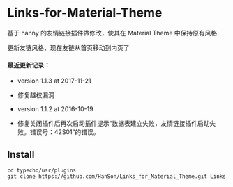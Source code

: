 # Links-for-Material-Theme
基于 hanny 的友情链接插件做修改，使其在 Material Theme 中保持原有风格

更新友链风格，现在友链从首页移动到内页了

#### 最近更新记录：
 * version 1.1.3 at 2017-11-21
 * 修复越权漏洞

 * version 1.1.2 at 2016-10-19
 * 修复关闭插件后再次启动插件提示“数据表建立失败，友情链接插件启动失败。错误号：42S01”的错误。

 
## Install

```
cd typecho/usr/plugins
git clone https://github.com/HanSon/Links_for_Material_Theme.git Links
```




